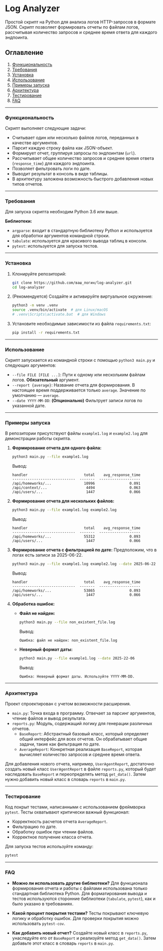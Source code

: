 # Log Analyzer

Простой скрипт на Python для анализа логов HTTP-запросов в формате JSON. Скрипт позволяет формировать отчеты по файлам логов, рассчитывая количество запросов и среднее время ответа для каждого эндпоинта.

## Оглавление

1.  [Функциональность](https://www.google.com/search?q=%23%D1%84%D1%83%D0%BD%D0%BA%D1%86%D0%B8%D0%BE%D0%BD%D0%B0%D0%BB%D1%8C%D0%BD%D0%BE%D1%81%D1%82%D1%8C)
2.  [Требования](https://www.google.com/search?q=%23%D1%82%D1%80%D0%B5%D0%B1%D0%BE%D0%B2%D0%B0%D0%BD%D0%B8%D1%8F)
3.  [Установка](https://www.google.com/search?q=%23%D1%83%D1%81%D1%82%D0%B0%D0%BD%D0%BE%D0%B2%D0%BA%D0%B0)
4.  [Использование](https://www.google.com/search?q=%23%D0%B8%D1%81%D0%BF%D0%BE%D0%BB%D1%8C%D0%B7%D0%BE%D0%B2%D0%B0%D0%BD%D0%B8%D0%B5)
5.  [Примеры запуска](https://www.google.com/search?q=%23%D0%BF%D1%80%D0%B8%D0%BC%D0%B5%D1%80%D1%8B-%D0%B7%D0%B0%D0%BF%D1%83%D1%81%D0%BA%D0%B0)
6.  [Архитектура](https://www.google.com/search?q=%23%D0%B0%D1%80%D1%85%D0%B8%D1%82%D0%B5%D0%BA%D1%82%D1%83%D1%80%D0%B0)
7.  [Тестирование](https://www.google.com/search?q=%23%D1%82%D0%B5%D1%81%D1%82%D0%B8%D1%80%D0%BE%D0%B2%D0%B0%D0%BD%D0%B8%D0%B5)
8.  [FAQ](https://www.google.com/search?q=%23faq)

-----

### Функциональность

Скрипт выполняет следующие задачи:

  * Считывает один или несколько файлов логов, переданных в качестве аргументов.
  * Парсит каждую строку файла как JSON-объект.
  * Формирует отчет, группируя запросы по эндпоинтам (`url`).
  * Рассчитывает общее количество запросов и среднее время ответа (`response_time`) для каждого эндпоинта.
  * Позволяет фильтровать логи по дате.
  * Выводит результат в консоль в виде таблицы.
  * В архитектуру заложена возможность быстрого добавления новых типов отчетов.

-----

### Требования

Для запуска скрипта необходим Python 3.6 или выше.

**Библиотеки:**

  * `argparse`: входит в стандартную библиотеку Python и используется для обработки аргументов командной строки.
  * `tabulate`: используется для красивого вывода таблиц в консоли.
  * `pytest`: используется для запуска тестов.

-----

### Установка

1.  Клонируйте репозиторий:
    ```bash
    git clone https://github.com/ваш_логин/log-analyzer.git
    cd log-analyzer
    ```
2.  (Рекомендуется) Создайте и активируйте виртуальное окружение:
    ```bash
    python3 -m venv .venv
    source .venv/bin/activate  # для Linux/macOS
    # .venv\Scripts\activate.bat  # для Windows
    ```
3.  Установите необходимые зависимости из файла `requirements.txt`:
    ```bash
    pip install -r requirements.txt
    ```

-----

### Использование

Скрипт запускается из командной строки с помощью `python3 main.py` и следующих аргументов:

  * `--file FILE [FILE ...]`: Пути к одному или нескольким файлам логов. **Обязательный** аргумент.
  * `--report {average}`: Название отчета для формирования. В настоящее время поддерживается только `average`. Значение по умолчанию — `average`.
  * `--date YYYY-MM-DD`: **(Опционально)** Фильтрует записи логов по указанной дате.

-----

### Примеры запуска

В репозитории присутствуют файлы `example1.log` и `example2.log` для демонстрации работы скрипта.

1.  **Формирование отчета для одного файла:**

    ```bash
    python3 main.py --file example1.log
    ```

    Вывод:

    ```
    handler                          total    avg_response_time
    -----------------------------  -------  -------------------
    /api/homeworks/...               10996                0.091
    /api/context/...                  4494                0.063
    /api/users/...                    1447                0.066
    ```

2.  **Формирование отчета для нескольких файлов:**

    ```bash
    python3 main.py --file example1.log example2.log
    ```

    Вывод:

    ```
    handler                          total    avg_response_time
    -----------------------------  -------  -------------------
    /api/homeworks/...               55312                0.093
    /api/users/...                    1447                0.066
    ```

3.  **Формирование отчета с фильтрацией по дате:**
    Предположим, что в логах есть записи за 2025-06-22.

    ```bash
    python3 main.py --file example1.log example2.log --date 2025-06-22
    ```

    Вывод:

    ```
    handler                          total    avg_response_time
    -----------------------------  -------  -------------------
    /api/homeworks/...               53865                0.093
    /api/users/...                    1447                0.066
    ```

4.  **Обработка ошибок:**

      * **Файл не найден:**
        ```bash
        python3 main.py --file non_existent_file.log
        ```
        Вывод:
        ```
        Ошибка: файл не найден: non_existent_file.log
        ```
      * **Неверный формат даты:**
        ```bash
        python3 main.py --file example1.log --date 2025-22-06
        ```
        Вывод:
        ```
        Ошибка: Неверный формат даты. Используйте YYYY-MM-DD.
        ```

-----

### Архитектура

Проект спроектирован с учетом возможности расширения.

  * `main.py`: Точка входа в программу. Отвечает за парсинг аргументов, чтение файлов и вывод результата.
  * `reports.py`: Модуль, содержащий логику для генерации различных отчетов.
      * `BaseReport`: Абстрактный базовый класс, который определяет общий интерфейс для всех отчетов. Он обрабатывает общие задачи, такие как фильтрация по дате.
      * `AverageReport`: Конкретная реализация `BaseReport`, которая вычисляет количество запросов и среднее время ответа.

Для добавления нового отчета, например, `UserAgentReport`, достаточно создать новый класс `UserAgentReport` в файле `reports.py`, который будет наследовать `BaseReport` и переопределять метод `get_data()`. Затем нужно добавить новый класс в словарь `reports` в `main.py`.

-----

### Тестирование

Код покрыт тестами, написанными с использованием фреймворка `pytest`. Тесты охватывают критически важный функционал:

  * Корректность расчетов отчета `AverageReport`.
  * Фильтрацию по дате.
  * Обработку ошибок при чтении файлов.
  * Корректное получение класса отчета.

Для запуска тестов используйте команду:

```bash
pytest
```

-----

### FAQ

  * **Можно ли использовать другие библиотеки?**
    Для функционала формирования отчета и работы с файлами использована только стандартная библиотека Python. Для форматирования вывода и тестов используются сторонние библиотеки (`tabulate`, `pytest`), как и было указано в требованиях.

  * **Какой процент покрытия тестами?**
    Тесты покрывают ключевую логику и обработку ошибок. Для проверки покрытия можно использовать `pytest-cov`.

  * **Как добавить новый отчет?**
    Создайте новый класс в `reports.py`, унаследуйте его от `BaseReport` и реализуйте метод `get_data()`. Затем добавьте этот класс в словарь `reports` в `main.py`.
